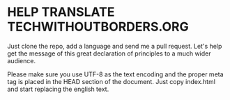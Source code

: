 HELP TRANSLATE TECHWITHOUTBORDERS.ORG
=====================================

Just clone the repo, add a language and send me a pull request. Let's help get the message of this great declaration of principles to a much wider audience.

Please make sure you use UTF-8 as the text encoding and the proper meta tag is placed in the HEAD section of the document. Just copy index.html and start replacing the english text.
